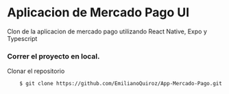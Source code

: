 # Aplicacion de Mercado Pago UI

Clon de la aplicacion de mercado pago utilizando React Native, Expo y Typescript

### Correr el proyecto en local.

Clonar el repositorio

        $ git clone https://github.com/EmilianoQuiroz/App-Mercado-Pago.git
